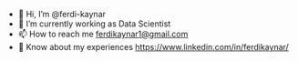 - 👋 Hi, I’m @ferdi-kaynar
- 🔭 I’m currently working as Data Scientist
- 📫 How to reach me ferdikaynar1@gmail.com
- 📄 Know about my experiences https://www.linkedin.com/in/ferdikaynar/


<!---
ferdi-kaynar/ferdi-kaynar is a ✨ special ✨ repository because its `README.md` (this file) appears on your GitHub profile.
You can click the Preview link to take a look at your changes.
--->

